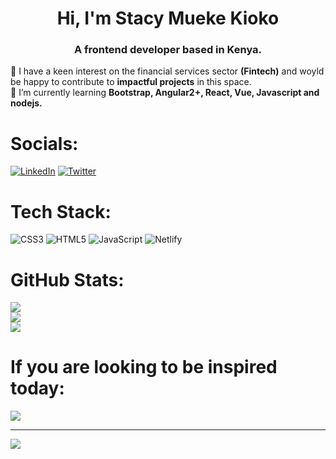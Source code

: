 <h1 align="center">Hi, I'm Stacy Mueke Kioko</h1>
<h3 align="center">A frontend developer based in Kenya.</h3>
<p>👯 I have a keen interest on the financial services sector <strong>(Fintech)</strong> and woyld be happy to contribute to <strong>impactful projects</strong> in this space.<br>🌱 I’m currently learning <strong>Bootstrap, Angular2+, React, Vue, Javascript and nodejs.</strong></p>


# Socials:
[![LinkedIn](https://img.shields.io/badge/LinkedIn-%230077B5.svg?logo=linkedin&logoColor=white)](https://linkedin.com/in/StacyKioko) [![Twitter](https://img.shields.io/badge/Twitter-%231DA1F2.svg?logo=Twitter&logoColor=white)](https://twitter.com/Kiokoedu) 

# Tech Stack:
![CSS3](https://img.shields.io/badge/css3-%231572B6.svg?style=plastic&logo=css3&logoColor=white) ![HTML5](https://img.shields.io/badge/html5-%23E34F26.svg?style=plastic&logo=html5&logoColor=white) ![JavaScript](https://img.shields.io/badge/javascript-%23323330.svg?style=plastic&logo=javascript&logoColor=%23F7DF1E) ![Netlify](https://img.shields.io/badge/netlify-%23000000.svg?style=plastic&logo=netlify&logoColor=#00C7B7)

# GitHub Stats:
![](https://github-readme-stats.vercel.app/api?username=StacyKioko&theme=gotham&hide_border=false&include_all_commits=false&count_private=false)<br/>
![](https://github-readme-streak-stats.herokuapp.com/?user=StacyKioko&theme=gotham&hide_border=false)<br/>
![](https://github-readme-stats.vercel.app/api/top-langs/?username=StacyKioko&theme=gotham&hide_border=false&include_all_commits=false&count_private=false&layout=compact)

# If you are looking to be inspired today:
![](https://quotes-github-readme.vercel.app/api?type=horizontal&theme=tokyonight)

---
[![](https://visitcount.itsvg.in/api?id=StacyKioko&icon=5&color=0)](https://visitcount.itsvg.in)

